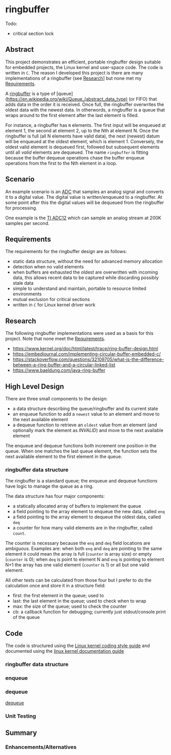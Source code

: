 # ringbuffer

Todo:

* critical section lock

## Abstract
This project demonstrates an efficient, portable ringbuffer design suitable for
embedded projects, the Linux kernel and user-space code.  The code is written
in `C`.  The reason I developed this project is there are many implementations
of a ringbuffer (see [Research]()] but none met my [Requirements]().

A [ringbuffer](https://en.wikipedia.org/wiki/Circular_buffer) is a type of 
[queue](https://en.wikipedia.org/wiki/Queue_(abstract_data_type) (or FIFO) that
adds data in the order it is received. Once full, the ringbuffer overwrites
the oldest data with the newest data.  In otherwords, a ringbuffer is a queue
that wraps around to the first element after the last element is filled.

For instance, a ringbuffer has `N`
elements.  The first input will be enqueued at element 1, the second at element
2, up to the Nth at element N.  Once the ringbuffer is full (all N elements
have valid data), the next (newest) datum will be enqueued at the oldest
element, which is element 1.  Conversely, the oldest valid element is dequeued
first, followed but subsequent elements until all *valid* elements are
dequeued.  The name `ringbuffer` is fitting because the buffer dequeue operations
chase the buffer enqueue operations from the first to the Nth element in a
loop.

## Scenario
An example scenario is an
[ADC](https://en.wikipedia.org/wiki/Analog-to-digital_converter) that
samples an analog signal and converts it to a digital value.  The digital value
is written/enqueued to a ringbuffer.  At some point after this the digital
values will be dequeued from the ringbuffer for processing.

One example is the 
[TI ADC12](https://www.ti.com/lit/ug/slau406f/slau406f.pdf)
which can sample an analog stream at 200K samples per second.

## Requirements
The requirements for the ringbuffer design are as follows:

* static data structure, without the need for advanced memory allocation
* detection when no valid elements
* when buffers are exhausted the oldest are overwritten with incoming data,
  this allows recent data to be captured while discarding possibly stale data
* simple to understand and maintain, portable to resource limited environments
* mutual exclusion for critical sections
* written in `C` for Linux kernel driver work

## Research
The following ringbuffer implementations were used as a basis for this
project.  Note that none meet the [Requirements]().

* https://www.kernel.org/doc/html/latest/trace/ring-buffer-design.html
* https://embedjournal.com/implementing-circular-buffer-embedded-c/
* https://stackoverflow.com/questions/32109705/what-is-the-difference-between-a-ring-buffer-and-a-circular-linked-list
* https://www.baeldung.com/java-ring-buffer

## High Level Design
There are three small components to the design:

* a data structure describing the queue/ringbuffer and its current state
* an enqueue function to add a `newest` value to an element and move to the
  next available element
* a dequeue function to retrieve an `oldest` value from an element (and
  optionally mark the element as *INVALID*) and move to the next available
  element
  
The enqueue and dequeue functions both increment one position in the queue.
When one matches the last queue element, the function sets the next available
element to the first element in the queue.
  
### ringbuffer data structure
The ringbuffer is a standard queue; the enqueue and dequeue functions have
logic to manage the queue as a ring.

The data structure has four major components:

* a statically allocated array of buffers to implement the queue
* a field pointing to the array element to enqueue the new data, called `enq`
* a field pointing to the array element to dequeue the oldest data, called `deq`
* a counter for how many valid elements are in the ringbuffer, called `count`.

The counter is necessary because the `enq` and `deq` field locations are
ambiguous. Examples are: when both `enq` and `deq` are pointing to the same
element it could mean the array is full (`counter` is array size) or empty
(`counter` is 0); when `deq` is point to element N and `enq` is pointing to
element N+1 the array has one valid element (`counter` is 1) or all but one
valid element.

All other tests can be calculated from those four but I prefer to do the
calculation once and store it in a structure field:

* first: the first element in the queue; used to 
* last: the last element in the queue; used to check when to wrap
* max: the size of the queue; used to check the counter
* cb: a callback function for debugging; currently just stdout/console print of
  the queue

## Code
The code is structured using the 
[Linux kernel coding style guide](https://www.kernel.org/doc/html/latest/process/coding-style.html)
and documented using the 
[linux kernel documentation guide](https://www.kernel.org/doc/html/latest/doc-guide/kernel-doc.html)


### ringbuffer data structure
<script src="https://gist.github.com/dturvene/3b4bcf59146784b56dd2763586ed0aae.js"></script>

### enqueue
<script src="https://gist.github.com/dturvene/b1ca7791a0c9167e15e9a7f344edf9a8.js"></script>

### dequeue
<script src="https://gist.github.com/dturvene/779137c4caea8999963c3b7fb851b639.js"></script>

[dequeue](https://gist.github.com/dturvene/779137c4caea8999963c3b7fb851b639)

### Unit Testing
<script src="https://gist.github.com/dturvene/15dc6274e0c81b1da7467ca2621a6197.js"></script>

## Summary

### Enhancements/Alternatives

